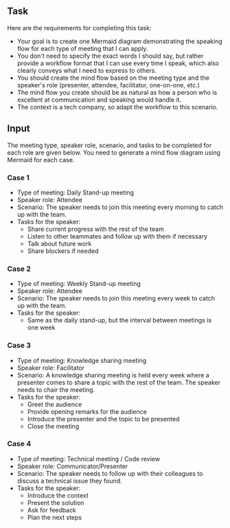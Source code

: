 ## Task
Here are the requirements for completing this task: 
- Your goal is to create one Mermaid diagram demonstrating the speaking flow for each type of meeting that I can apply.  
- You don't need to specify the exact words I should say, but rather provide a workflow format that I can use every time I speak, which also clearly conveys what I need to express to others.  
- You should create the mind flow based on the meeting type and the speaker's role (presenter, attendee, facilitator, one-on-one, etc.) 
- The mind flow you create should be as natural as how a person who is excellent at communication and speaking would handle it. 
- The context is a tech company, so adapt the workflow to this scenario.

## Input
The meeting type, speaker role, scenario, and tasks to be completed for each role are given below. You need to generate a mind flow diagram using Mermaid for each case.

### Case 1
- Type of meeting: Daily Stand-up meeting
- Speaker role: Attendee
- Scenario: The speaker needs to join this meeting every morning to catch up with the team.
- Tasks for the speaker: 
  - Share current progress with the rest of the team
  - Listen to other teammates and follow up with them if necessary
  - Talk about future work
  - Share blockers if needed

### Case 2
- Type of meeting: Weekly Stand-up meeting
- Speaker role: Attendee
- Scenario: The speaker needs to join this meeting every week to catch up with the team.
- Tasks for the speaker: 
  - Same as the daily stand-up, but the interval between meetings is one week


### Case 3
- Type of meeting: Knowledge sharing meeting
- Speaker role: Facilitator 
- Scenario: A knowledge sharing meeting is held every week where a presenter comes to share a topic with the rest of the team. The speaker needs to chair the meeting.
- Tasks for the speaker:
  - Greet the audience 
  - Provide opening remarks for the audience 
  - Introduce the presenter and the topic to be presented 
  - Close the meeting 

### Case 4 
- Type of meeting: Technical meeting / Code review
- Speaker role: Communicator/Presenter
- Scenario: The speaker needs to follow up with their colleagues to discuss a technical issue they found.
- Tasks for the speaker:
  - Introduce the context
  - Present the solution
  - Ask for feedback
  - Plan the next steps
